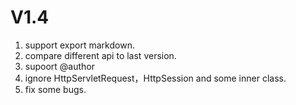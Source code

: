 # V1.4

1. support export markdown.
2. compare different api to last version.
3. supoort @author
4. ignore HttpServletRequest，HttpSession and some inner class.
5. fix some bugs.
